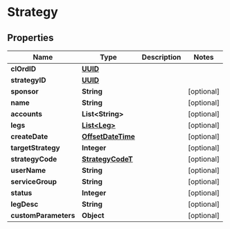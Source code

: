 # Strategy

## Properties
Name | Type | Description | Notes
------------ | ------------- | ------------- | -------------
**clOrdID** | [**UUID**](UUID.md) |  | 
**strategyID** | [**UUID**](UUID.md) |  | 
**sponsor** | **String** |  |  [optional]
**name** | **String** |  |  [optional]
**accounts** | **List&lt;String&gt;** |  |  [optional]
**legs** | [**List&lt;Leg&gt;**](Leg.md) |  |  [optional]
**createDate** | [**OffsetDateTime**](OffsetDateTime.md) |  |  [optional]
**targetStrategy** | **Integer** |  |  [optional]
**strategyCode** | [**StrategyCodeT**](StrategyCodeT.md) |  |  [optional]
**userName** | **String** |  |  [optional]
**serviceGroup** | **String** |  |  [optional]
**status** | **Integer** |  |  [optional]
**legDesc** | **String** |  |  [optional]
**customParameters** | **Object** |  |  [optional]
